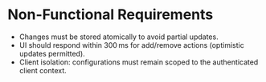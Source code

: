 # Non-Functional Requirements
- Changes must be stored atomically to avoid partial updates.
- UI should respond within 300 ms for add/remove actions (optimistic updates permitted).
- Client isolation: configurations must remain scoped to the authenticated client context.

